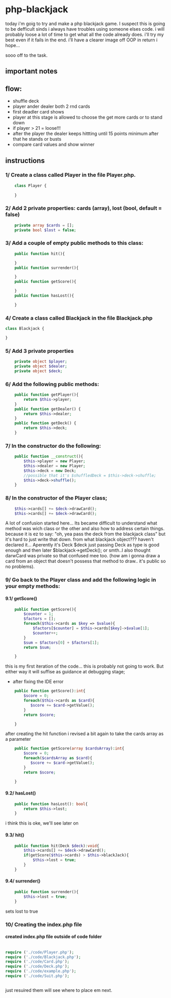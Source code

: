 # php-blackjack
today i'm goig to try and make a php blackjack game. I suspect this is going to be defficult sinds i always have troubles using someone elses code. i will probably loose a lot of time to get what all the code already does. i'll try my best even if it fails in the end. i'll have a clearer image off OOP in return i hope...

sooo off to the task.
## important notes 
## flow:
* shuffle deck
* player ander dealer both 2 rnd cards
* first deadler card shows
* player at this stage is allowed to choose the get more cards or to stand down
* if player > 21 = loose!!!
* after the player the dealer keeps hittting until 15 points minimum after that he stands or busts
* compare card values and show winner

## instructions
### 1/ Create a class called Player in the file Player.php.
```php
    class Player {
    
    }
```
### 2/ Add 2 private properties: cards (array), lost (bool, default = false)
```php
    private array $cards = [];
    private bool $lost = false;
```

### 3/ Add a couple of empty public methods to this class:
```php
    public function hit(){

    }
    public function surrender(){

    }
    public function getScore(){

    }
    public function hasLost(){

    }
```
### 4/ Create a class called Blackjack in the file Blackjack.php
```php
class Blackjack {

}
```
### 5/ Add 3 private properties
```php
    private object $player;
    private object $dealer;
    private object $deck;
```
### 6/ Add the following public methods:
```php
    public function getPlayer(){
        return $this->player;
    }
    public function getDealer() {
        return $this->dealer;
    }
    public function getDeck() {
        return $this->deck;
    }
```
### 7/ In the constructor do the following:
```php
    public function __construct(){
        $this->player = new Player;
        $this->dealer = new Player;
        $this->deck = new Deck;
        //possible that it's $shuffledDeck = $this->deck->shuffle;
        $this->deck->shuffle();
    }
```
### 8/ In the constructor of the Player class;
```php
    $this->cards[] += $deck->drawCard();
    $this->cards[] += $deck->drawCard();
```
A lot of confusion started here... Its became difficult to understand what method was wich class or the other and also how to address certain things. because it is ez to say: "oh, yea pass the deck from the blackjack class" but it's hard to just write that down. from what blackjack object??? haven't declared it... Aperently it's Deck $deck just passing Deck as type is good enough and then later $blackjack->getDeck(); or smth..I also thought darwCard was private so that confused mee too. (how am i gonna draw a card from an object that doesn't possess that method to draw.. it's public so no problems).
### 9/ Go back to the Player class and add the following logic in your empty methods:
#### 9.1/  getScore()
```php
    public function getScore(){
        $counter = 1;
        $factors = [];
        foreach($this->cards as $key => $value){
            $factors[$counter] = $this->cards[$key]->$value[1];
            $counter++;
        }
        $sum = $factors[0] + $factors[1];
        return $sum;

    }
```
this is my first iteration of the code... this is probably not going to work. But either way it will suffise as guidance at debugging stage;
* after fixing the IDE error
```php
    public function getScore():int{
        $score = 0;
        foreach($this->cards as $card){
           $score += $card->getValue();
        }
        return $score;

    }
```
after creating the hit function i revised a bit again to take the cards array as a parameter
```php
    public function getScore(array $cardsArray):int{
        $score = 0;
        foreach($cardsArray as $card){
           $score += $card->getValue();
        }
        return $score;

    }
```

#### 9.2/  hasLost()
```php
    public function hasLost(): bool{
        return $this->lost;
    }
```
i think this is oke, we'll see later on
#### 9.3/  hit()
```php
    public function hit(Deck $deck):void{
        $this->cards[] += $deck->drawCard();
        if(getScore($this->cards) > $this->blackJack){
            $this->lost = true;
        }
    }
```
#### 9.4/  surrender()
```php
    public function surrender(){
        $this->lost = true;
    }
```
sets lost to true

### 10/ Creating the index.php file
#### created index.php file outside of code folder
```php
 
require ('./code/Player.php');
require ('./code/Blackjack.php');
require ('./code/Card.php');
require ('./code/Deck.php');
require ('./code/example.php');
require ('./code/Suit.php');



```
just resuired them will see where to place em next.